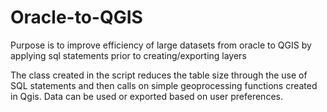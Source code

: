 # Oracle-to-QGIS
Purpose is to improve efficiency of large datasets from oracle to QGIS by applying sql statements prior to creating/exporting layers 

The class created in the script reduces the table size through the use of SQL statements and then calls on simple geoprocessing functions created in Qgis. Data can be used or exported based on user preferences.  

